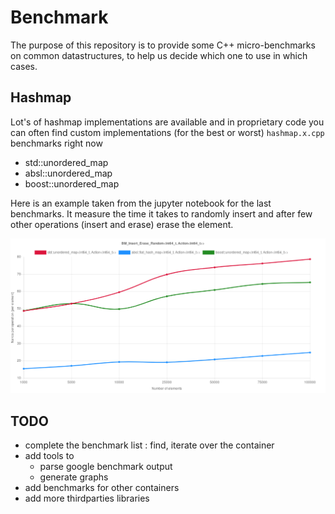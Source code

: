 # Benchmark

The purpose of this repository is to provide some C++ micro-benchmarks on common
datastructures, to help us decide which one to use in which cases.

## Hashmap

Lot's of hashmap implementations are available and in proprietary code you
can often find custom implementations (for the best or worst) `hashmap.x.cpp`
benchmarks right now
- std::unordered_map
- absl::unordered_map
- boost::unordered_map

Here is an example taken from the jupyter notebook for the last benchmarks. It measure
the time it takes to randomly insert and after few other operations (insert and erase)
erase the element.

![example](https://github.com/banche/benchmark/blob/master/result_insert_erase_random.png "Random Insert/Erase performances")

## TODO

- complete the benchmark list : find, iterate over the container
- add tools to
    - parse google benchmark output
    - generate graphs
- add benchmarks for other containers
- add more thirdparties libraries
